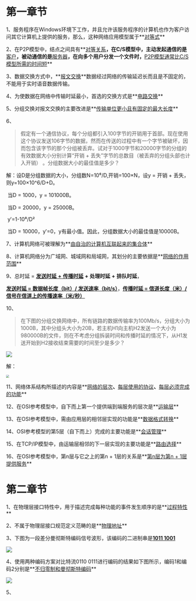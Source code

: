 # 第一章节

1、服务程序在Windows环境下工作，并且允许该服务程序的计算机也作为客户访问其它计算机上提供的服务，那么，这种网络应用模型属于**<u>对等式</u>**

2、在P2P模型中，结点之间具有**<u>对等关系</u>**，在C/S模型中，主动发起通信的是**<u>客户</u>**，被动通信的是**<u>服务器</u>**，在向多个用户分发一个文件时，**<u>P2P模型通常比C/S模型所需的时间短</u>**

3、数据交换方式中，**<u>报文交换</u>**数据经过网络的传输延迟长而且是不固定的，不能用于实时语音数据传输。

4、为使数据在网络中传输时延最小，首选的交换方式是**<u>电路交换</u>**

5、分组交换对报文交换的主要改进是**<u>传输单位更小且有固定的最大长度</u>**

6、

>  假定有一个通信协议，每个分组都引入100字节的开销用于首部。现在使用这个协议发送106字节的数据，然而在传送的过程中有一个字节被破坏，因而包含该字节的那个分组被丢弃。试对于1000字节和20000字节的分组的有效数据大小分别计算“开销 + 丢失”字节的总数目（被丢弃的分组头部也计入开销） 。分组数据大小的最佳值是多少？

解：设D是分组数据的大小，分组数N=10⁶/D,开销=100×N，设y = 开销 + 丢失，则y=100×10^6/D+D。

​	当D = 1000，y = 101000B。

​	当D = 20000，y = 25000B。

​				y′=1-10⁸/D²

​	当D = 10000，y′=0，y有最小值。因此，分组数据大小的最佳值是10000B。

7、计算机网络可被理解为**<u>由自治的计算机互联起来的集合体</u>**

8、计算机网络分为广域网、城域网和局域网，其划分的主要依据是**<u>网络的作用范围</u>**

9、总时延 =   <u>**发送时延**  **+** **传播时延**</u>   **+** **处理时延**   **+** **排队时延**，

**<u>发送时延 = 数据帧长度（bit）/ 发送速率（bit/s）</u>**，**<u>传播时延 = 信道长度（米）/ 信号在信道上的传播速率（米/秒）</u>**

10、

> 在下图的分组交换网络中，所有链路的数据传输率为100Mb/s，分组大小为1000B，其中分组头大小为20B，若主机H1向主机H2发送一个大小为980000B的文件，则在不考虑分组拆装时间和传播时延的情况下，从H1发送开始到H2接收结束需要的时间至少是多少？

![](https://p.ipic.vip/3qoaop.png)

解：

<img src="https://p.ipic.vip/pwo7zk.png" style="zoom:50%;" />

11、网络体系结构所描述的内容是**<u>网络的层次</u>**、**<u>每层使用的协议</u>**、**<u>每层必须完成的功能</u>**

12、在OSI参考模型中，自下而上第一个提供端到端服务的层次是**<u>运输层</u>**

13、在OSI参考模型中，需由应用层的相邻层实现的功能是**<u>数据格式转换</u>**

14、OSI参考模型的第5层（自下而上）完成的主要功能是**<u>会话管理</u>**

15、在TCP/IP模型中，由运输层相邻的下一层实现的主要功能是**<u>路由选择</u>**

16、在OSI参考模型中，第n层与它之上的第n + 1层的关系是**<u>第n层为第n + 1层提供服务</u>**



# 第二章节

1、在物理层接口特性中，用于描述完成每种功能的事件发生顺序的是**<u>过程特性</u>**

2、不属于物理层接口规范定义范畴的是**<u>物理地址</u>**

3、下图为一段差分曼彻斯特编码信号波形，该编码的二进制串是<u>**1011 1001**</u>    

![](https://p.ipic.vip/uvoobv.png)



4、使用两种编码方案对比特流0110 0111进行编码的结果如下图所示，编码1和编码2分别是**<u>不归零制和曼彻斯特编码</u>**

![](https://p.ipic.vip/16tcev.png)

5、
